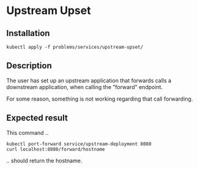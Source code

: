 # Upstream Upset

## Installation
```
kubectl apply -f problems/services/upstream-upset/
```

## Description

The user has set up an upstream application that forwards calls a downstream application, when calling the "forward" endpoint.

For some reason, something is not working regarding that call forwarding.

## Expected result

This command ..
```
kubectl port-forward service/upstream-deployment 8080
curl localhost:8080/forward/hostname
```
.. should return the hostname.